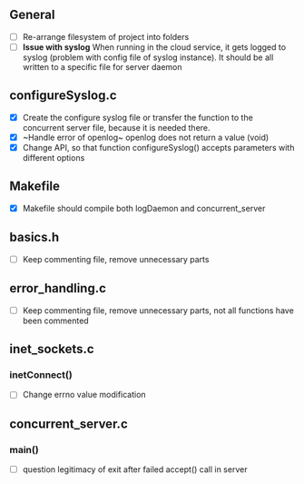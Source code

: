 ## General
* [ ] Re-arrange filesystem of project into folders
* [ ] **Issue with syslog** When running in the cloud service, it gets logged to syslog (problem with config file of syslog instance). It should be all written to a specific file for server daemon
## configureSyslog.c
* [X] Create the configure syslog file or transfer the function to the concurrent server file, because it is needed there.
* [X] ~Handle error of openlog~ openlog does not return a value (void)
* [X] Change API, so that function configureSyslog() accepts parameters with different options
## Makefile
* [X] Makefile should compile both logDaemon and concurrent_server
## basics.h
* [ ] Keep commenting file, remove unnecessary parts
## error_handling.c
* [ ] Keep commenting file, remove unnecessary parts, not all functions have been commented
## inet_sockets.c
### inetConnect()
* [ ] Change errno value modification
## concurrent_server.c
### main()
* [ ] question legitimacy of exit after failed accept() call in server

